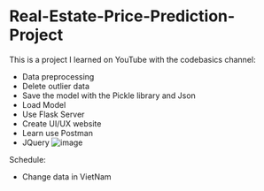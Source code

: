 # Real-Estate-Price-Prediction-Project

This is a project I learned on YouTube with the codebasics channel:
* Data preprocessing
* Delete outlier data
* Save the model with the Pickle library and Json
* Load Model
* Use Flask Server
* Create UI/UX website
* Learn use Postman
* JQuery
![image](https://github.com/truongvanchinh/Real-Estate-Price-Prediction-Project/assets/105340398/dd54e42f-a073-4e52-a118-a3bcef0ce6d0)


Schedule:
* Change data in VietNam
